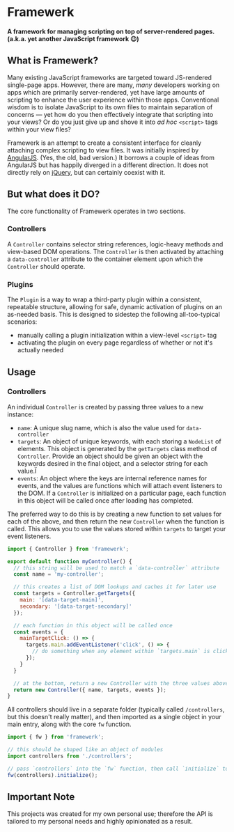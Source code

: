 # Framewerk

**A framework for managing scripting on top of server-rendered pages. (a.k.a. yet another JavaScript framework 😉)**

## What is Framewerk?

Many existing JavaScript frameworks are targeted toward JS-rendered single-page apps. However, there are many, _many_ developers working on apps which are primarily server-rendered, yet have large amounts of scripting to enhance the user experience within those apps. Conventional wisdom is to isolate JavaScript to its own files to maintain separation of concerns — yet how do you then effectively integrate that scripting into your views? Or do you just give up and shove it into _ad hoc_ `<script>` tags within your view files?

Framewerk is an attempt to create a consistent interface for cleanly attaching complex scripting to view files.  It was initially inspired by [AngularJS](https://angularjs.org/). (Yes, the old, bad version.) It borrows a couple of ideas from AngularJS but has happily diverged in a different direction. It does not directly rely on [jQuery](https://jquery.com/), but can certainly coexist with it.

## But what does it DO?

The core functionality of Framewerk operates in two sections.

### Controllers

A `Controller` contains selector string references, logic-heavy methods and view-based DOM operations. The `Controller` is then activated by attaching a `data-controller` attribute to the container element upon which the `Controller` should operate.

### Plugins

The `Plugin` is a way to wrap a third-party plugin within a consistent, repeatable structure, allowing for safe, dynamic activation of plugins on an as-needed basis. This is designed to sidestep the following all-too-typical scenarios:

- manually calling a plugin initialization within a view-level `<script>` tag
- activating the plugin on every page regardless of whether or not it's actually needed

## Usage

### Controllers

An individual `Controller` is created by passing three values to a new instance:

- `name`: A unique slug name, which is also the value used for `data-controller`
- `targets`: An object of unique keywords, with each storing a `NodeList` of elements. This object is generated by the `getTargets` class method of `Controller`. Provide an object should be given an object with the keywords desired in the final object, and a selector string for each value.Ï
- `events`: An object where the keys are internal reference names for events, and the values are functions which will attach event listeners to the DOM. If a `Controller` is initialized on a particular page, each function in this object will be called once after loading has completed.

The preferred way to do this is by creating a new function to set values for each of the above, and then return the new `Controller` when the function is called. This allows you to use the values stored within `targets` to target your event listeners.

```javascript
import { Controller } from 'framewerk';

export default function myController() {
  // this string will be used to match a `data-controller` attribute
  const name = 'my-controller';

  // this creates a list of DOM lookups and caches it for later use
  const targets = Controller.getTargets({
    main: '[data-target-main]',
    secondary: '[data-target-secondary]'
  });

  // each function in this object will be called once
  const events = {
    mainTargetClick: () => {
      targets.main.addEventListener('click', () => {
        // do something when any element within `targets.main` is clicked.
      });
    }
  }

  // at the bottom, return a new Controller with the three values above
  return new Controller({ name, targets, events });
}

```

All controllers should live in a separate folder (typically called `/controllers`, but this doesn't really matter), and then imported as a single object in your main entry, along with the core `fw` function.

```javascript
import { fw } from 'framewerk';

// this should be shaped like an object of modules
import controllers from './controllers';

// pass `controllers` into the `fw` function, then call `initialize` to start it.
fw(controllers).initialize();
```

## Important Note

This projects was created for my own personal use; therefore the API is tailored to my personal needs and highly opinionated as a result.